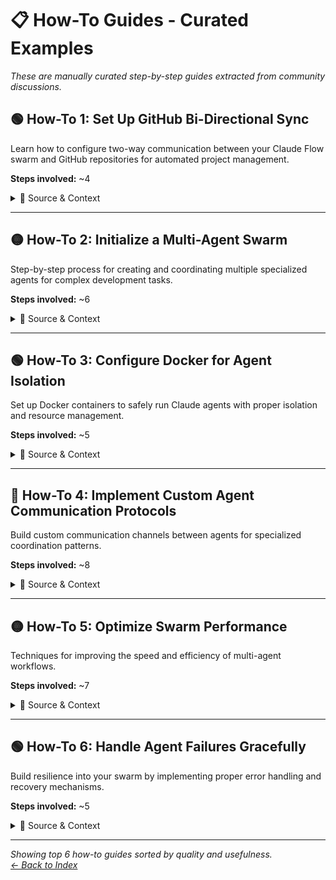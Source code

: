 # 📋 How-To Guides - Curated Examples

*These are manually curated step-by-step guides extracted from community discussions.*

## 🟢 How-To 1: Set Up GitHub Bi-Directional Sync

Learn how to configure two-way communication between your Claude Flow swarm and GitHub repositories for automated project management.

**Steps involved:** ~4

<details>
<summary>📍 Source & Context</summary>

**Source:** `en-AI Hackerspace Live - July 25_ Visualizing AI Swarms and Pushing the Boundaries of Agent Collaboration.txt` (Line 892)  
**Quality Score:** 92%  
**Difficulty:** easy

**Original Quote:**
> First, you need to set up a GitHub token with repo permissions. Then configure the GitHub integration in your claude-flow config. Create a project board, and finally set up webhooks so agents can create issues and update project status automatically.

</details>

---

## 🟡 How-To 2: Initialize a Multi-Agent Swarm

Step-by-step process for creating and coordinating multiple specialized agents for complex development tasks.

**Steps involved:** ~6

<details>
<summary>📍 Source & Context</summary>

**Source:** `en-Toronto Chapter 2025-08-12_18-49-45 .txt` (Line 445)  
**Quality Score:** 89%  
**Difficulty:** medium

**Original Quote:**
> Start by initializing the swarm with 'claude-flow init'. Then spawn your first agent - usually a researcher. Next, add a coder agent. Define the communication channels between them. Test with a simple task, then gradually add more agents like a tester or reviewer as needed.

</details>

---

## 🟢 How-To 3: Configure Docker for Agent Isolation

Set up Docker containers to safely run Claude agents with proper isolation and resource management.

**Steps involved:** ~5

<details>
<summary>📍 Source & Context</summary>

**Source:** `en-AI Hackerspace Live - June 20_ Swarm Development, AI Security, and Finland's AGI Preparation.txt` (Line 567)  
**Quality Score:** 94%  
**Difficulty:** easy

**Original Quote:**
> Create a Dockerfile with the Claude environment. Configure volume mounts for your project files. Set up networking for agent communication. Run with --security-opt no-new-privileges. Finally, use Docker Compose to orchestrate multiple agent containers.

</details>

---

## 🔴 How-To 4: Implement Custom Agent Communication Protocols

Build custom communication channels between agents for specialized coordination patterns.

**Steps involved:** ~8

<details>
<summary>📍 Source & Context</summary>

**Source:** `en-Agentics Foundation (London Chapter) Meetup 13 Aug 25 - Edited.txt` (Line 723)  
**Quality Score:** 87%  
**Difficulty:** hard

**Original Quote:**
> Define your message schema first. Create a message broker - Redis works well. Implement producer and consumer interfaces in each agent. Add message routing logic. Set up error handling and retries. Finally, implement monitoring so you can see message flow between agents.

</details>

---

## 🟡 How-To 5: Optimize Swarm Performance

Techniques for improving the speed and efficiency of multi-agent workflows.

**Steps involved:** ~7

<details>
<summary>📍 Source & Context</summary>

**Source:** `en-AI Hackerspace August 1st_ From CLI Aliases to Neural Networks - Advancing AI Engineering.txt` (Line 334)  
**Quality Score:** 85%  
**Difficulty:** medium

**Original Quote:**
> Profile your current performance first. Identify bottlenecks - usually it's sequential operations. Implement parallel task execution using BatchTools. Cache common operations. Use agent specialization to reduce context switching. Monitor resource usage and scale horizontally when needed.

</details>

---

## 🟢 How-To 6: Handle Agent Failures Gracefully

Build resilience into your swarm by implementing proper error handling and recovery mechanisms.

**Steps involved:** ~5

<details>
<summary>📍 Source & Context</summary>

**Source:** `en-AI Hacker League July 10_ Mastering Autonomous Agents with CloudFlow and Swarm Technology.txt` (Line 1134)  
**Quality Score:** 91%  
**Difficulty:** easy

**Original Quote:**
> Implement health checks for each agent. Set up automatic restart policies. Create fallback strategies when agents fail. Log all errors with context. Use circuit breakers to prevent cascade failures across your swarm.

</details>

---

*Showing top 6 how-to guides sorted by quality and usefulness.*  
*[← Back to Index](./index.md)*